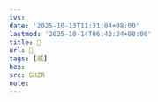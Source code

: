 ```yaml
---
ivs:
date: '2025-10-13T11:31:04+08:00'
lastmod: '2025-10-14T06:42:24+08:00'
title: 󰨊
url: 󰨊
tags: [威]
hex: 
src: GHZR
note:
---
```


